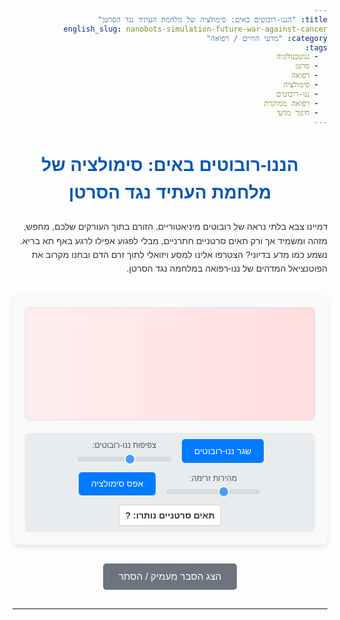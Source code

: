 ```yaml
---
title: "הננו-רובוטים באים: סימולציה של מלחמת העתיד נגד הסרטן"
english_slug: nanobots-simulation-future-war-against-cancer
category: "מדעי החיים / רפואה"
tags:
  - ננוטכנולוגיה
  - סרטן
  - רפואה
  - סימולציה
  - ננו-רובוטים
  - רפואה ממוקדת
  - חינוך מדעי
---
```

<h1>הננו-רובוטים באים: סימולציה של מלחמת העתיד נגד הסרטן</h1>

<p>דמיינו צבא בלתי נראה של רובוטים מיניאטוריים, הזורם בתוך העורקים שלכם, מחפש, מזהה ומשמיד אך ורק תאים סרטניים חתרניים, מבלי לפגוע אפילו לרגע באף תא בריא. נשמע כמו מדע בדיוני? הצטרפו אלינו למסע ויזואלי לתוך זרם הדם ובחנו מקרוב את הפוטנציאל המדהים של ננו-רפואה במלחמה נגד הסרטן.</p>

<div id="simulation-area">
    <canvas id="bloodCanvas" width="900" height="350"></canvas>
    <div id="controls">
        <button id="injectNanobotsBtn" class="control-button">שגר ננו-רובוטים</button>
        <div class="control-group">
            <label for="nanobotDensity">צפיפות ננו-רובוטים:</label>
            <input type="range" id="nanobotDensity" name="nanobotDensity" min="1" max="15" value="7">
        </div>
        <div class="control-group">
            <label for="flowSpeed">מהירות זרימה:</label>
            <input type="range" id="flowSpeed" name="flowSpeed" min="0.8" max="4" step="0.1" value="2">
        </div>
        <button id="resetSimulationBtn" class="control-button">אפס סימולציה</button>
        <div id="status-area">
             <span id="cancerCellCount">תאים סרטניים נותרו: </span><span id="cancerCellNumber">?</span>
        </div>
    </div>
</div>

<style>
    body {
        font-family: 'Arial Hebrew', sans-serif;
        direction: rtl;
        text-align: right;
        line-height: 1.6;
        color: #333;
    }
    h1, h2, h3 {
        color: #0056b3;
        text-align: center;
        margin-bottom: 20px;
    }
    p {
        margin-bottom: 15px;
    }

    #simulation-area {
        margin: 30px auto;
        padding: 20px;
        background-color: #f9f9f9;
        border-radius: 10px;
        box-shadow: 0 4px 8px rgba(0, 0, 0, 0.1);
        max-width: 900px;
    }

    #bloodCanvas {
        display: block;
        margin: 0 auto 20px auto;
        border: 1px solid #ddd;
        border-radius: 8px;
        background: linear-gradient(to left, #ffdddd, #ffeeee); /* Subtle gradient for artery */
    }

    #controls {
        text-align: center;
        margin-top: 15px;
        padding: 10px;
        background-color: #e9ecef;
        border-radius: 8px;
        display: flex;
        flex-wrap: wrap;
        justify-content: center;
        gap: 15px; /* Space between control items */
    }

    .control-group {
        display: flex;
        flex-direction: column;
        align-items: center;
    }

    #controls label {
        font-size: 0.9em;
        margin-bottom: 5px;
        color: #555;
    }

    #controls input[type="range"] {
        -webkit-appearance: none;
        appearance: none;
        width: 150px;
        height: 8px;
        background: #d3d3d3;
        outline: none;
        opacity: 0.7;
        -webkit-transition: .2s;
        transition: opacity .2s;
        border-radius: 5px;
    }

    #controls input[type="range"]:hover {
        opacity: 1;
    }

    #controls input[type="range"]::-webkit-slider-thumb {
        -webkit-appearance: none;
        appearance: none;
        width: 18px;
        height: 18px;
        background: #007bff;
        cursor: pointer;
        border-radius: 50%;
        border: 2px solid #fff;
    }

    #controls input[type="range"]::-moz-range-thumb {
        width: 18px;
        height: 18px;
        background: #007bff;
        cursor: pointer;
        border-radius: 50%;
        border: 2px solid #fff;
    }

    .control-button {
        padding: 10px 20px;
        font-size: 1em;
        cursor: pointer;
        background-color: #007bff;
        color: white;
        border: none;
        border-radius: 5px;
        transition: background-color 0.3s ease;
    }

    .control-button:hover {
        background-color: #0056b3;
    }

     #status-area {
        font-size: 1em;
        color: #333;
        font-weight: bold;
        padding: 5px 10px;
        background-color: #fff;
        border-radius: 5px;
        border: 1px solid #ccc;
     }

     #win-message {
         font-size: 1.5em;
         color: green;
         font-weight: bold;
         text-align: center;
         margin-top: 20px;
         display: none; /* Hidden initially */
     }

    #toggleExplanationBtn {
        display: block;
        margin: 30px auto;
        padding: 12px 25px;
        font-size: 1.1em;
        cursor: pointer;
        background-color: #6c757d;
        color: white;
        border: none;
        border-radius: 5px;
        transition: background-color 0.3s ease;
    }

    #toggleExplanationBtn:hover {
        background-color: #5a6268;
    }

    #explanation {
        border-top: 1px solid #ddd;
        padding-top: 30px;
        margin-top: 30px;
        display: none; /* Initially hidden */
        direction: rtl;
        text-align: right;
        font-family: 'Arial Hebrew', sans-serif;
        line-height: 1.8;
        color: #333;
    }
    #explanation h2 {
        text-align: center;
        margin-bottom: 25px;
        color: #0056b3;
    }
    #explanation h3 {
        margin-top: 25px;
        margin-bottom: 12px;
        color: #007bff;
        border-bottom: 1px dotted #ccc;
        padding-bottom: 3px;
    }
    #explanation p {
        margin-bottom: 15px;
    }

     /* Canvas drawing styles (handled in JS, but these define visual cues) */
     /* Cancer cell pulsing effect (handled partially in JS drawing + potential CSS animation, but JS is simpler here) */
</style>

<button id="toggleExplanationBtn">הצג הסבר מעמיק / הסתר</button>

<div id="explanation">
    <h2>מסע אל הלא נודע: כיצד ננו-רובוטים עשויים לשנות את המלחמה בסרטן</h2>

    <h3>האויב מבפנים: מבנה הסרטן והאתגר הטיפולי</h3>
    <p>סרטן אינו מחלה אחת, אלא אוסף מחלות המשותף להן הוא גידול בלתי מבוקר של תאים בעקבות שינויים גנטיים. תאים אלו רוכשים יכולות הרסניות: פלישה לרקמות סמוכות ואף נדידה דרך מערכת הדם והלימפה ליצירת גרורות באזורים מרוחקים. האתגר הגדול ברפואה המודרנית הוא להשמיד את התאים הסרטניים האגרסיביים מבלי לפגוע בתאים הבריאים והחיוניים לתפקוד הגוף.</p>

    <h3>המלכוד: טיפולים קיימים ותופעות לוואי</h3>
    <p>טיפולים קונבנציונליים כמו כימותרפיה והקרנות אכן יעילים בהשמדת תאים המתחלקים במהירות, אך טכניקות אלו אינן מבחינות באופן מושלם בין תאי סרטן לתאים בריאים בעלי קצב חלוקה גבוה (כמו תאי מח עצם, זקיקי שיער או רירית מערכת העיכול). חוסר ספציפיות זה הוא הגורם העיקרי לתופעות לוואי קשות כמו אנמיה, נשירת שיער, בחילות וזיהומים, הפוגעות קשות באיכות חיי המטופל ומגבילות לעיתים את מינון הטיפול.</p>

    <h3>לידתה של מהפכה: היכרות עם עולם הננו-רפואה</h3>
    <p>ננו-רפואה היא שדה פורץ דרך המגשר בין ננו-טכנולוגיה (מניפולציה הנדסית בקנה מידה של מיליארדית המטר) לעולם הרפואה. הרעיון המרכזי הוא לרתום את היכולות הייחודיות של חומרים ומכשירים זעירים אלו ליצירת גישות חדשות לאבחון, ניטור וטיפול במחלות ברזולוציה חסרת תקדים, ממש ברמת התא והמולקולה.</p>

    <h3>שליחים זעירים עם משימה קטלנית: קונספט הננו-רובוטים הרפואיים</h3>
    <p>ננו-רובוטים רפואיים (שאמנם עדיין נמצאים בחיתוליהם המחקריים) הם קונספט עתידי של מכשירים ננומטריים מתוכנתים לביצוע משימות ספציפיות בתוך הגוף. הם יכולים לשאת מטען טיפולי (כמו תרופה כימותרפית), לזהות סמנים מולקולריים, לנווט לרקמות חולות, ולשחרר את מטענם אך ורק היכן שנדרש. הסימולציה שלפניכם מציגה מודל פוטנציאלי לאופן שבו צבא ננו-רובוטים כזה יכול לפעול במלחמה ישירה וממוקדת נגד תאים סרטניים בתוך זרם הדם.</p>

    <h3>מנגנוני זיהוי והתבייתות: הצמד לנכון!</h3>
    <p>האופן שבו ננו-רובוטים אמורים להבחין בין תא סרטני לתא בריא הוא המפתח לטיפול ממוקד. תאי סרטן נוטים להציג על פני השטח שלהם סמנים מולקולריים (חלבונים, קולטנים) בכמות גדולה יותר או מסוג שונה לעומת תאים בריאים. הננו-רובוטים ניתנים לציפוי במולקולות קישור (כמו נוגדנים או ליגנדים אחרים) בעלות ספציפיות גבוהה לסמנים אלו. מפגש בין ננו-רובוט לסמן מתאים על פני תא סרטני גורם ל"התבייתות" והתחברות פיזית של הננו-רובוט לתא.</p>

    <h3>פגיעה מדויקת: שחרור ממוקד של המטען הקטלני</h3>
    <p>לאחר ההתחברות לתא הסרטני, הננו-רובוט יכול לשחרר את התרופה האצורה בו. שחרור זה אינו אקראי אלא מתוזמן ומבוקר. מנגנוני שחרור נפוצים כוללים תגובה לתנאים הסביבתיים הייחודיים של הגידול (כגון רמת pH נמוכה יותר, טמפרטורה גבוהה מעט, או נוכחות אנזימים מסוימים) או הפעלה באמצעות גירוי חיצוני (אור, שדה מגנטי, קול). ריכוז גבוה של התרופה המשוחררת באופן מבוקר, ממש בסמוך לתא הסרטני, מגביר דרמטית את יעילות הטיפול באותו תא ספציפי ומצמצם למינימום את החשיפה הסיסטמית של הגוף כולו לתרופה.</p>

    <h3>הבטחה לעתיד טוב יותר: יתרונות הננו-רפואה</h3>
    <p>היתרון הבולט ביותר של גישה מבוססת ננו-רובוטים הוא הפוטנציאל למיקוד טיפולי אולטימטיבי. היכולת לפגוע רק בתאים החולים יכולה להוביל להשמדה יעילה יותר של הגידול תוך מזעור דרמטי של תופעות הלוואי המערכתיות הקשות. בנוסף, ננו-רובוטים יכולים לשאת סוגי מטענים שונים (תרופות שונות, חומרים לדימות), מה שיאפשר אבחון וטיפול משולבים ואף ניטור ההתקדמות בזמן אמת.</p>

    <h3>הדרך עוד ארוכה: אתגרים ומכשולים</h3>
    <p>על אף הפוטנציאל העצום, הפיכת חזון הננו-רובוטים למציאות קלינית כרוכה באתגרים טכנולוגיים וביולוגיים משמעותיים: איך לנווט ביעילות בתוך מערכת כלי הדם הסבוכה? כיצד להבטיח שהרובוטים יזהו את כל התאים הסרטניים, כולל גרורות בודדות? האם הגוף לא ידחה וישמיד את הננו-רובוטים כתאים זרים? מה קורה לננו-רובוטים לאחר שסיימו את משימתם? בנוסף, ישנם אתגרים טכניים בייצור המוני ובקנה מידה ננומטרי, וכן סוגיות רגולטוריות ואתיות.</p>

    <h3>מבט אל האופק: מחקר ופיתוח מתמשך</h3>
    <p>המחקר בתחום נמצא בעיצומו וממשיך לחקור ולפתח חומרים ננומטריים חדשים בעלי יכולות משופרות, שילוב ננו-טכנולוגיה עם דימות, דרכים להתגבר על מחסומים ביולוגיים, ושימוש בננו-טכנולוגיה לאבחון מוקדם ומדויק. בעוד שננו-רובוטים אוטונומיים דמויי רובוטון עדיין רחוקים מיישום, חלקיקים ננומטריים נושאי תרופה (nanoparticles) כבר עושים את דרכם לשימוש קליני ומבשרים את המהפכה הננו-רפואית.</p>
</div>

<script>
    const canvas = document.getElementById('bloodCanvas');
    const ctx = canvas.getContext('2d');
    const injectBtn = document.getElementById('injectNanobotsBtn');
    const densitySlider = document.getElementById('nanobotDensity');
    const speedSlider = document.getElementById('flowSpeed');
    const resetBtn = document.getElementById('resetSimulationBtn');
    const toggleExplanationBtn = document.getElementById('toggleExplanationBtn');
    const explanationDiv = document.getElementById('explanation');
    const cancerCellNumberSpan = document.getElementById('cancerCellNumber');
    const winMessageDiv = document.getElementById('win-message'); // Need to add this div in HTML

    let redBloodCells = [];
    let cancerCells = [];
    let nanobots = [];
    let animationFrameId = null;
    let flowSpeed = parseFloat(speedSlider.value);
    let nanobotDensity = parseInt(densitySlider.value);
    let lastTime = 0;
    const flowDirection = -1; // Flow is right to left in RTL layout

    const settings = {
        redBloodCellCount: 60, // Slightly more cells
        cancerCellCount: 7, // More cancer cells for more targets
        redBloodCellRadius: 7,
        cancerCellRadius: 10, // Slightly smaller cancer cells
        nanobotSize: 2.5, // Slightly smaller nanobots
        nanobotTargetingRange: 60, // Increased targeting range
        nanobotSpeedFactor: 0.2, // Nanobots move faster towards target
        attachmentDistance: 6, // Attachment radius
        cancerCellHealth: 200, // Increased health for more visible damage process
        damagePerNanobot: 1.2, // Damage per nanobot per second (adjusted for delta time)
        flowInfluenceOnNanobot: 0.5 // How much flow affects nanobot movement when targeting (0 = none, 1 = full flow)
    };

    class Cell {
        constructor(x, y, radius, baseColor, type) {
            this.x = x;
            this.y = y;
            this.radius = radius;
            this.baseColor = baseColor;
            this.color = baseColor;
            this.type = type; // 'redblood' or 'cancer'
            this.attachedNanobots = 0;
            if (type === 'cancer') {
                this.initialHealth = settings.cancerCellHealth;
                this.health = this.initialHealth;
                this.isTargeted = false;
                this.isDestroyed = false; // New state
            }
        }

        draw() {
            if (this.isDestroyed) return; // Don't draw destroyed cells

            ctx.beginPath();
            ctx.arc(this.x, this.y, this.radius, 0, Math.PI * 2);
            ctx.fillStyle = this.color;
            ctx.fill();

            if (this.type === 'cancer') {
                 // Draw health bar
                 if (this.health < this.initialHealth) {
                     const barWidth = this.radius * 2;
                     const barHeight = 3;
                     const healthRatio = Math.max(0, this.health / this.initialHealth);
                     const currentBarWidth = barWidth * healthRatio;

                     ctx.fillStyle = '#eee'; // Background
                     ctx.fillRect(this.x - this.radius, this.y - this.radius - barHeight - 2, barWidth, barHeight);

                     ctx.fillStyle = healthRatio > 0.5 ? '#28a745' : (healthRatio > 0.2 ? '#ffc107' : '#dc3545'); // Green, Yellow, Red
                     ctx.fillRect(this.x - this.radius, this.y - this.radius - barHeight - 2, currentBarWidth, barHeight);

                     ctx.strokeStyle = '#555';
                     ctx.strokeRect(this.x - this.radius, this.y - this.radius - barHeight - 2, barWidth, barHeight);
                 }

                // Draw target outline
                if (this.isTargeted && this.health > 0) {
                     ctx.strokeStyle = 'rgba(255, 0, 0, 0.8)';
                     ctx.lineWidth = 2;
                     ctx.beginPath();
                     ctx.arc(this.x, this.y, this.radius + 3, 0, Math.PI * 2);
                     ctx.stroke();
                }
            }
        }

        update(deltaTime) {
            if (this.isDestroyed) return;

            this.x += flowSpeed * flowDirection * deltaTime * 30; // Adjust speed based on flow

            // Loop around if it goes off screen
             if (flowDirection === -1) { // Flowing right to left
                 if (this.x + this.radius < 0) {
                     this.x = canvas.width + this.radius;
                      // Reset health/state if it's a cancer cell and wrapped around
                     if (this.type === 'cancer') {
                         this.health = this.initialHealth;
                         this.color = this.baseColor;
                         this.isDestroyed = false;
                         this.isTargeted = false; // Reset targeting
                     }
                 }
             } else { // Flowing left to right (not current direction but good for robustness)
                  if (this.x - this.radius > canvas.width) {
                     this.x = -this.radius;
                      if (this.type === 'cancer') {
                         this.health = this.initialHealth;
                         this.color = this.baseColor;
                         this.isDestroyed = false;
                         this.isTargeted = false; // Reset targeting
                     }
                 }
             }


            if (this.type === 'cancer') {
                // Check if health is depleted
                if (this.health <= 0 && !this.isDestroyed) {
                    this.health = 0;
                    this.color = 'rgba(128, 128, 128, 0.5)'; // Indicate it's 'destroyed' visually
                    this.isDestroyed = true;
                    // Nanobots targeting this cell will lose their target
                    nanobots.forEach(nb => {
                        if (nb.targetCell === this) {
                            nb.targetCell = null;
                        }
                    });
                    updateCancerCellCount();
                }
            }
        }
    }

    class Nanobot {
        constructor(x, y) {
            this.x = x;
            this.y = y;
            this.size = settings.nanobotSize;
            this.baseColor = '#007bff'; // Bright blue
            this.attackingColor = '#dc3545'; // Red when attacking
            this.color = this.baseColor;
            this.targetCell = null; // The cancer cell it's targeting
        }

        draw() {
            ctx.beginPath();
            // Draw a small shape instead of just a circle? Triangle or diamond? Circle is safest with current size.
            ctx.arc(this.x, this.y, this.size, 0, Math.PI * 2);
            ctx.fillStyle = this.color;
            ctx.fill();
            // Optional: Draw a small line indicating direction or 'tail'
            // ctx.fillRect(this.x - this.size, this.y - this.size, this.size*2, this.size*2); // Square alternative
        }

        update(deltaTime) {
            let closestCancer = null;
            let minDist = Infinity;

            // Find the closest living cancer cell within targeting range
            for (const cell of cancerCells) {
                if (!cell.isDestroyed) {
                    const dist = Math.sqrt(Math.pow(cell.x - this.x, 2) + Math.pow(cell.y - this.y, 2));
                    if (dist < settings.nanobotTargetingRange && dist < minDist) {
                        minDist = dist;
                        closestCancer = cell;
                    }
                }
            }
            this.targetCell = closestCancer; // Update target based on proximity and health

            if (this.targetCell) {
                // Mark target cell
                this.targetCell.isTargeted = true;

                // Move towards the target cell
                const dx = this.targetCell.x - this.x;
                const dy = this.targetCell.y - this.y;
                const dist = Math.sqrt(dx * dx + dy * dy);

                if (dist < settings.attachmentDistance) {
                    // Attached to cell, stay close and apply damage
                    // Add some random jitter while attached
                    this.x = this.targetCell.x + (Math.random() - 0.5) * settings.attachmentDistance * 1.5;
                    this.y = this.targetCell.y + (Math.random() - 0.5) * settings.attachmentDistance * 1.5;
                    // Limit nanobots moving outside the artery visually - simplified
                     this.y = Math.max(this.size, Math.min(canvas.height - this.size, this.y));

                    this.targetCell.health -= settings.damagePerNanobot * deltaTime; // Apply damage over time
                    this.color = this.attackingColor; // Change color to indicate attack
                } else {
                    // Move towards target, also affected by flow
                    const moveX = dx / dist * settings.nanobotSpeedFactor * deltaTime * 100;
                    const moveY = dy / dist * settings.nanobotSpeedFactor * deltaTime * 100;

                    // Blend movement towards target with flow
                    this.x += (moveX * (1 - settings.flowInfluenceOnNanobot)) + (flowSpeed * flowDirection * deltaTime * 30 * settings.flowInfluenceOnNanobot);
                    this.y += moveY; // Flow doesn't affect Y movement in this model

                    this.color = this.baseColor; // Not attached/attacking yet
                }

            } else {
                // No target or target destroyed, just flow with blood
                 this.color = this.baseColor;
                 this.x += flowSpeed * flowDirection * deltaTime * 30;

                 // Limit nanobots moving outside the artery visually
                 this.y = Math.max(this.size, Math.min(canvas.height - this.size, this.y));

                 // Loop around if it goes off screen
                 if (flowDirection === -1) { // Flowing right to left
                     if (this.x + this.size < 0) {
                        this.x = canvas.width + this.size;
                         // If wrapped, potentially scan for new targets on arrival? Or just keep flowing.
                         // Keeping flowing is simpler.
                     }
                 } else { // Flowing left to right
                      if (this.x - this.size > canvas.width) {
                         this.x = -this.size;
                      }
                 }
            }
        }
    }


    function initSimulation() {
        stopSimulation(); // Stop any existing animation

        redBloodCells = [];
        cancerCells = [];
        nanobots = [];
        lastTime = 0; // Reset time

        // Create blood cells
        for (let i = 0; i < settings.redBloodCellCount; i++) {
            redBloodCells.push(new Cell(
                Math.random() * canvas.width,
                Math.random() * canvas.height,
                settings.redBloodCellRadius,
                '#d62828', // Deeper red
                'redblood'
            ));
        }

        // Create cancer cells
        for (let i = 0; i < settings.cancerCellCount; i++) {
            cancerCells.push(new Cell(
                 Math.random() * canvas.width * 0.6 + canvas.width * 0.2, // Closer to center initially
                Math.random() * canvas.height * 0.6 + canvas.height * 0.2,
                settings.cancerCellRadius,
                '#ff8c00', // Vibrant orange
                'cancer'
            ));
        }

        updateCancerCellCount(); // Update display
        if (winMessageDiv) winMessageDiv.style.display = 'none'; // Hide win message

        startSimulation(); // Start animation loop
    }

    function injectNanobots() {
         if (nanobots.length > nanobotDensity * 20) return; // Limit total nanobots
        const numToInject = nanobotDensity * 5; // Inject based on density setting
        for (let i = 0; i < numToInject; i++) {
            // Inject from the right side (start of the artery relative to flow)
            // Distribute them slightly vertically
            nanobots.push(new Nanobot(canvas.width - 20 - Math.random()*20, Math.random() * (canvas.height - settings.nanobotSize*2) + settings.nanobotSize));
        }
    }

    function updateCancerCellCount() {
        const remaining = cancerCells.filter(cell => !cell.isDestroyed).length;
        cancerCellNumberSpan.textContent = remaining;
        if (remaining === 0) {
             stopSimulation();
             if (winMessageDiv) winMessageDiv.style.display = 'block';
             // Optional: Trigger animation or visual effect for win state
        }
    }

    function drawSimulation(deltaTime) {
        ctx.clearRect(0, 0, canvas.width, canvas.height);
        // Background is handled by canvas CSS or initial fill if needed

        // Reset targeting visual state for cancer cells at the start of the draw cycle
        cancerCells.forEach(cell => {
            if (!cell.isDestroyed) cell.isTargeted = false;
        });

        // Update and draw cells
        // Draw non-cancer cells first
        redBloodCells.forEach(cell => {
            cell.update(deltaTime);
            cell.draw();
        });

         // Draw cancer cells (living ones first, then destroyed ones last if still in array)
        cancerCells.filter(cell => !cell.isDestroyed).forEach(cell => {
            cell.update(deltaTime);
            cell.draw();
        });
         cancerCells.filter(cell => cell.isDestroyed).forEach(cell => {
             // Destroyed cells might have a fading animation or shrink
             cell.update(deltaTime); // Still update position if they flow
             cell.draw(); // Draw their destroyed state
         });


        // Update and draw nanobots
        nanobots.forEach(nano => {
            nano.update(deltaTime);
            nano.draw();
        });
    }


    function update(currentTime) {
        if (!lastTime) lastTime = currentTime;
        const deltaTime = (currentTime - lastTime) / 1000; // Delta time in seconds
        lastTime = currentTime;

        drawSimulation(deltaTime);

        animationFrameId = requestAnimationFrame(update);
    }

    function startSimulation() {
         if (!animationFrameId) { // Prevent multiple loops
            lastTime = 0; // Reset time on start
            animationFrameId = requestAnimationFrame(update);
         }
    }

     function stopSimulation() {
         if (animationFrameId) {
             cancelAnimationFrame(animationFrameId);
             animationFrameId = null;
         }
     }

    // Event Listeners
    injectBtn.addEventListener('click', injectNanobots);

    densitySlider.addEventListener('input', (event) => {
        nanobotDensity = parseInt(event.target.value);
    });

    speedSlider.addEventListener('input', (event) => {
        flowSpeed = parseFloat(event.target.value);
    });

    resetBtn.addEventListener('click', () => {
        initSimulation(); // This also starts the simulation
    });

    toggleExplanationBtn.addEventListener('click', () => {
        const isHidden = explanationDiv.style.display === 'none' || explanationDiv.style.display === '';
        explanationDiv.style.display = isHidden ? 'block' : 'none';
        toggleExplanationBtn.textContent = isHidden ? 'הסתר הסבר מעמיק' : 'הצג הסבר מעמיק';
    });


    // Add the win message div dynamically or ensure it's in the HTML
    // For simplicity, let's assume it's added in HTML if not present.
    // Example of adding dynamically if needed:
    // if (!winMessageDiv) {
    //     winMessageDiv = document.createElement('div');
    //     winMessageDiv.id = 'win-message';
    //     winMessageDiv.textContent = 'כל התאים הסרטניים הושמדו! משימה הושלמה.';
    //     winMessageDiv.style.cssText = 'font-size: 1.5em; color: green; font-weight: bold; text-align: center; margin-top: 20px; display: none;';
    //     simulationArea.parentNode.insertBefore(winMessageDiv, simulationArea.nextSibling);
    // }


    // Initial setup
    initSimulation(); // Initialize and start on page load

</script>
---